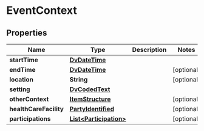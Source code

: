 

# EventContext


## Properties

| Name | Type | Description | Notes |
|------------ | ------------- | ------------- | -------------|
|**startTime** | [**DvDateTime**](DvDateTime.md) |  |  |
|**endTime** | [**DvDateTime**](DvDateTime.md) |  |  [optional] |
|**location** | **String** |  |  [optional] |
|**setting** | [**DvCodedText**](DvCodedText.md) |  |  |
|**otherContext** | [**ItemStructure**](ItemStructure.md) |  |  [optional] |
|**healthCareFacility** | [**PartyIdentified**](PartyIdentified.md) |  |  [optional] |
|**participations** | [**List&lt;Participation&gt;**](Participation.md) |  |  [optional] |



